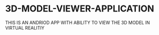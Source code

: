 # 3D-MODEL-VIEWER-APPLICATION
THIS IS AN ANDRIOD APP WITH ABILITY TO VIEW THE 3D MODEL IN VIRTUAL REALITIY 
